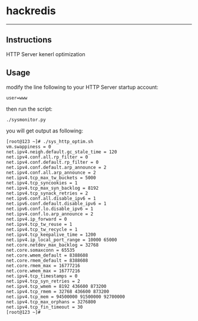 # hackredis
---
## Instructions

HTTP Server kenerl optimization

## Usage

modify the line following to your HTTP Server startup account:

	user=www

then run the script:

	./sysmonitor.py

you will get output as following:

	[root@123 ~]# ./sys_http_optim.sh 
	vm.swappiness = 0
	net.ipv4.neigh.default.gc_stale_time = 120
	net.ipv4.conf.all.rp_filter = 0
	net.ipv4.conf.default.rp_filter = 0
	net.ipv4.conf.default.arp_announce = 2
	net.ipv4.conf.all.arp_announce = 2
	net.ipv4.tcp_max_tw_buckets = 5000
	net.ipv4.tcp_syncookies = 1
	net.ipv4.tcp_max_syn_backlog = 8192
	net.ipv4.tcp_synack_retries = 2
	net.ipv6.conf.all.disable_ipv6 = 1
	net.ipv6.conf.default.disable_ipv6 = 1
	net.ipv6.conf.lo.disable_ipv6 = 1
	net.ipv4.conf.lo.arp_announce = 2
	net.ipv4.ip_forward = 0
	net.ipv4.tcp_tw_reuse = 1
	net.ipv4.tcp_tw_recycle = 1
	net.ipv4.tcp_keepalive_time = 1200
	net.ipv4.ip_local_port_range = 10000 65000
	net.core.netdev_max_backlog = 32768
	net.core.somaxconn = 65535
	net.core.wmem_default = 8388608
	net.core.rmem_default = 8388608
	net.core.rmem_max = 16777216
	net.core.wmem_max = 16777216
	net.ipv4.tcp_timestamps = 0
	net.ipv4.tcp_syn_retries = 2
	net.ipv4.tcp_wmem = 8192 436600 873200
	net.ipv4.tcp_rmem = 32768 436600 873200
	net.ipv4.tcp_mem = 94500000 91500000 92700000
	net.ipv4.tcp_max_orphans = 3276800
	net.ipv4.tcp_fin_timeout = 30
	[root@123 ~]#